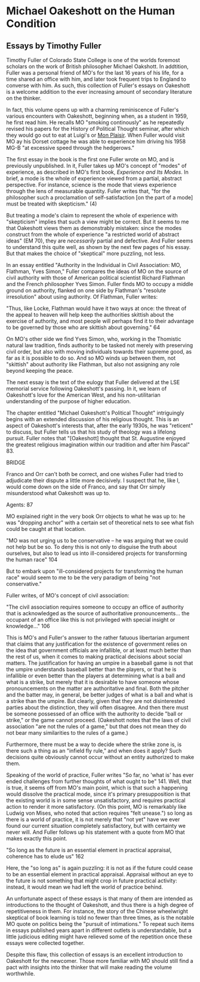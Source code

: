 # Michael Oakeshott on the Human Condition

## Essays by Timothy Fuller

Timothy Fuller of Colorado State College is one of the worlds foremost scholars on the work of British philosopher
Michael Oakshott. In addtition, Fuller was a personal friend of MO's for the last 16 years of his life, for a time
shared an office with him, and later took frequent
trips to England to converse with him. As such, this collection of Fuller's essays on Oakeshott is a welcome addition to
the ever increasing amount of secondary literature on the thinker.

In fact, this volume opens up with a charming reminiscence of Fuller's various encounters with Oakeshott, beginning
when, as a student in 1959, he first read him. He recalls MO "smoking continously" as he repeatedly revised his papers
for the History of Political Thought seminar, after which they would go out to eat at Luigi's or [Mon
Plaisir](https://www.monplaisir.co.uk/about). When Fuller would visit MO ay his Dorset cottage he was able to experience
him driving his 1958 MG-B "at excessive speed through the hedgerows."

The first essay in the book is the first one Fuller wrote on MO, and is previously unpublished. In it, Fuller takes up
MO's concept of "modes" of experience, as described in MO's first book, *Experience and Its Modes*. In brief, a mode is
the whole of experience viewed from a partial, abstract perspective. For instance, science is the mode that views
experience through the lens of measurable quantity. Fuller writes that, "for the philosopher such a proclamation of
self-satisfaction [on the part of a mode] must be treated with skepticism." (4)

But treating a mode's claim to represent the whole of experience
with "skepticism" implies that such a view might be correct. But it seems to me that Oakeshott views them
as demonstrably mistaken: since the modes construct from the whole of experience "a restricted world of abstract ideas"
(EM 70), they are *necessarily* partial and defective. And Fuller seems to understand this quite well, as shown by the next few
pages of his essay. But that makes the choice of "skeptical" more puzzling, not less.


In an essay entitled "Authority in the Individual in Civil Association: MO, Flathman, Yves Simon," Fuller compares the
ideas of MO on the source of civil authority with those of American political scientist Richard Flathman and the French philosopher
Yves Simon. Fuller finds MO to occupy a
middle ground on authority, flanked on one side by Flathman's "resolute irresolution" about using authority. Of Flathman, Fuller writes:

"Thus, like Locke, Flathman would have it two ways at once: the threat of the appeal to heaven will help keep the
authorities skittish about the exercise of authority, and most people will perhaps find it to their advantage to be
governed by those who are skittish about governing." 64

On MO's other side we find Yves Simon, who, working in the Thomistic natural law tradition, finds authority to be tasked
not merely with preserving civil order, but also with moving individuals towards their supreme good, as far as it is
possible to do so. And so MO winds up between them, not "skittish" about authority like Flathman, but also not assigning
any role beyond keeping the peace.


The next essay is the text of the eulogy that Fuller delivered at the LSE memorial service following Oakeshott's
passing. In it, we learn of Oakeshott's love for the American West, and his non-utilitarian understanding of the purpose of
higher education. 


The chapter entitled "Michael Oakeshott's Political Thought" intriguingly begins with an extended discussion of his
religious thought. This is an aspect of Oakeshott's interests that, after the early 1930s, he was "reticent" to discuss,
but Fuller tells us that his study of theology was a lifelong pursuit. Fuller notes that "[Oakeshott] thought that St.
Augustine enjoyed the greatest religious imagination within our tradition and after him Pascal" 83.


BRIDGE

Franco and Orr can't both be correct, and one wishes Fuller had tried to adjudicate their dispute a little more
decisively. I suspect that he, like I, would come down on the side of Franco, and say that Orr simply misunderstood what
Oakeshott was up to.

Agents: 87

MO explained right in the very book Orr objects to what he was up to: he was "dropping anchor" with a certain set of
theoretical nets to see what fish could be caught at that location.




"MO was not urging us to be conservative – he was arguing that we could not help but be so. To deny this is not only to
disguise the truth about ourselves, but also to lead us into ill-considered projects for transforming the human race"
104

But to embark upon "ill-considered projects for transforming the human race" would seem to me to be the very paradigm of
being "not conservative."




Fuller writes, of MO's concept of civil association:

"The civil association requires someone to occupy an office of authority that is acknowledged as the source of
authoritative pronouncements... the occupant of an office like this is not privileged with special insight or knowledge..."
106

This is MO's and Fuller's answer to the rather fatuous libertarian argument that claims that any justification for the
existence of government relies on the idea that government officials are infallible, or at least much better than the
rest of us, when it comes to making practical decisions about social matters. The justification for having an umpire in
a baseball game is not that the umpire understands baseball better than the players, or that he is infallible or even
better than the players at determining what is a ball and what is a strike, but merely that it is desirable to have
someone whose pronouncements on the matter are authoritative and final. Both the pitcher and the batter may, in general,
be better judges of what is a ball and what is a strike than the umpire. But clearly, given that they are not
disinterested parties about the distinction, they will often disagree. And then there must be someone possessed of an
office with the authority to decide "ball or strike," or the game cannot proceed. (Oakeshott notes that the laws of
civil association "are not the rules of a game," but that does not mean they do not bear many similarities to the rules
of a game.)

Furthermore, there must be a way to decide where the strike zone is, is there such a thing as an "infield fly rule," and
when does it apply? Such decisions quite obviously cannot occur without an entity authorized to make them.


Speaking of the world of practice, Fuller writes "So far, no 'what is' has ever ended challenges from further thoughts
of what ought to be" 141. Well, that is true, it seems off from MO's main point, which is that such a happening would
dissolve the practical mode, since it's primary presupposition is that the existing world is in some sense
unsatisfactory, and requires practical action to render it more satisfactory. (On this point, MO is remarkably like
Ludwig von Mises, who noted that action requires "felt unease.") so long as there is a world of practice, it is not
merely that "not yet" have we ever found our current situation completely satisfactory, but with certainty we never
will. And Fuller follows up his statement with a quote from MO that makes exactly this point.





"So long as the future is an essential element in practical appraisal, coherence has to elude us" 162

Here, the "so long as" is again puzzling: it is not as if the future could cease to be an essential element in practical
appraisal. Appraisal without an eye to the future is not something that might crop in future practical activity:
instead, it would mean we had left the world of practice behind.


An unfortunate aspect of these essays is that many of them are intended as introductions to the thought of Oakeshott,
and thus there is a high degree of repetitiveness in them. For instance, the story of the Chinese wheelwright skeptical
of book learning is told no fewer than three times, as is the notable MO quote on politics being the "pursuit of
intimations." To repeat such items in essays published years apart in different
outlets is understandable, but a little judicious editing might have relieved some of the repetition
once these essays were collected together.

Despite this flaw, this collection of essays is an excellent introduction to Oakeshott for the newcomer. Those
more familiar with MO should still find a pact with insights into the thinker that will make reading the volume
worthwhile.


